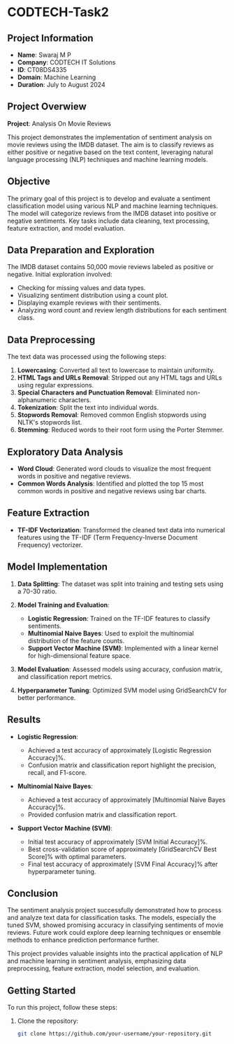 # CODTECH-Task2

## Project Information

- **Name**: Swaraj M P
- **Company**: CODTECH IT Solutions
- **ID**: CT08DS4335
- **Domain**: Machine Learning
- **Duration**: July to August 2024

## Project Overwiew
**Project**: Analysis On Movie Reviews

This project demonstrates the implementation of sentiment analysis on movie reviews using the IMDB dataset. The aim is to classify reviews as either positive or negative based on the text content, leveraging natural language processing (NLP) techniques and machine learning models.

## Objective

The primary goal of this project is to develop and evaluate a sentiment classification model using various NLP and machine learning techniques. The model will categorize reviews from the IMDB dataset into positive or negative sentiments. Key tasks include data cleaning, text processing, feature extraction, and model evaluation.

## Data Preparation and Exploration

The IMDB dataset contains 50,000 movie reviews labeled as positive or negative. Initial exploration involved:

- Checking for missing values and data types.
- Visualizing sentiment distribution using a count plot.
- Displaying example reviews with their sentiments.
- Analyzing word count and review length distributions for each sentiment class.

## Data Preprocessing

The text data was processed using the following steps:

1. **Lowercasing**: Converted all text to lowercase to maintain uniformity.
2. **HTML Tags and URLs Removal**: Stripped out any HTML tags and URLs using regular expressions.
3. **Special Characters and Punctuation Removal**: Eliminated non-alphanumeric characters.
4. **Tokenization**: Split the text into individual words.
5. **Stopwords Removal**: Removed common English stopwords using NLTK's stopwords list.
6. **Stemming**: Reduced words to their root form using the Porter Stemmer.

## Exploratory Data Analysis

- **Word Cloud**: Generated word clouds to visualize the most frequent words in positive and negative reviews.
- **Common Words Analysis**: Identified and plotted the top 15 most common words in positive and negative reviews using bar charts.

## Feature Extraction

- **TF-IDF Vectorization**: Transformed the cleaned text data into numerical features using the TF-IDF (Term Frequency-Inverse Document Frequency) vectorizer.

## Model Implementation

1. **Data Splitting**: The dataset was split into training and testing sets using a 70-30 ratio.

2. **Model Training and Evaluation**:
   - **Logistic Regression**: Trained on the TF-IDF features to classify sentiments.
   - **Multinomial Naive Bayes**: Used to exploit the multinomial distribution of the feature counts.
   - **Support Vector Machine (SVM)**: Implemented with a linear kernel for high-dimensional feature space.

3. **Model Evaluation**: Assessed models using accuracy, confusion matrix, and classification report metrics.

4. **Hyperparameter Tuning**: Optimized SVM model using GridSearchCV for better performance.

## Results

- **Logistic Regression**:
  - Achieved a test accuracy of approximately [Logistic Regression Accuracy]%.
  - Confusion matrix and classification report highlight the precision, recall, and F1-score.

- **Multinomial Naive Bayes**:
  - Achieved a test accuracy of approximately [Multinomial Naive Bayes Accuracy]%.
  - Provided confusion matrix and classification report.

- **Support Vector Machine (SVM)**:
  - Initial test accuracy of approximately [SVM Initial Accuracy]%.
  - Best cross-validation score of approximately [GridSearchCV Best Score]% with optimal parameters.
  - Final test accuracy of approximately [SVM Final Accuracy]% after hyperparameter tuning.

## Conclusion

The sentiment analysis project successfully demonstrated how to process and analyze text data for classification tasks. The models, especially the tuned SVM, showed promising accuracy in classifying sentiments of movie reviews. Future work could explore deep learning techniques or ensemble methods to enhance prediction performance further.

This project provides valuable insights into the practical application of NLP and machine learning in sentiment analysis, emphasizing data preprocessing, feature extraction, model selection, and evaluation.

## Getting Started

To run this project, follow these steps:

1. Clone the repository:
   ```bash
   git clone https://github.com/your-username/your-repository.git
